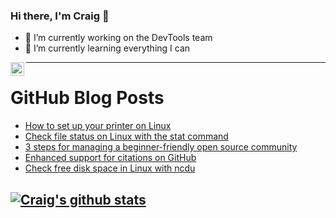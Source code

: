### Hi there, I'm Craig 👋

<!--
**CraigTeelFugro/CraigTeelFugro** is a ✨ _special_ ✨ repository because its `README.md` (this file) appears on your GitHub profile.

Here are some ideas to get you started:
-->

- 🔭 I’m currently working on the DevTools team
- 🌱 I’m currently learning everything I can

[<img align="left" alt="Craig Teel | LinkedIn" width="22px" src="https://cdn.jsdelivr.net/npm/simple-icons@v3/icons/linkedin.svg" />][linkedin]

---

# GitHub Blog Posts

<!-- BLOG-POST-LIST:START -->
- [How to set up your printer on Linux](https://opensource.com/article/21/8/add-printer-linux)
- [Check file status on Linux with the stat command](https://opensource.com/article/21/8/linux-stat-file-status)
- [3 steps for managing a beginner-friendly open source community](https://opensource.com/article/21/8/beginner-open-source-community)
- [Enhanced support for citations on GitHub](https://github.blog/2021-08-19-enhanced-support-citations-github/)
- [Check free disk space in Linux with ncdu](https://opensource.com/article/21/8/ncdu-check-free-disk-space-linux)
<!-- BLOG-POST-LIST:END -->

## [![Craig's github stats](https://github-readme-stats.vercel.app/api?username=craigteelfugro)](https://github.com/anuraghazra/github-readme-stats)


[linkedin]: https://linkedin.com/in/craig-teel-b8786771
